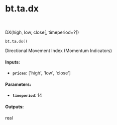 <div itemscope itemtype="http://developers.google.com/ReferenceObject">
<meta itemprop="name" content="bt.ta.dx" />
<meta itemprop="path" content="Stable" />
</div>

# bt.ta.dx

<!-- Insert buttons and diff -->

<table class="tfo-notebook-buttons tfo-api nocontent" align="left">

</table>



DX(high, low, close[, timeperiod=?])

<pre class="devsite-click-to-copy prettyprint lang-py tfo-signature-link">
<code>bt.ta.dx()
</code></pre>



<!-- Placeholder for "Used in" -->

Directional Movement Index (Momentum Indicators)

#### Inputs:


* <b>`prices`</b>: ['high', 'low', 'close']


#### Parameters:


* <b>`timeperiod`</b>: 14


#### Outputs:

real
